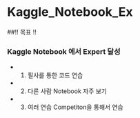 # Kaggle_Notebook_Ex

##!! 목표 !!
### Kaggle Notebook 에서 Expert 달성

- 1. 필사를 통한 코드 연습
- 2. 다른 사람 Notebook 자주 보기
- 3. 여러 연습 Competiton을 통해서 연습
